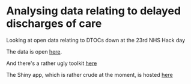 # Analysing data relating to delayed discharges of care

Looking at open data relating to DTOCs down at the 23rd NHS Hack day

The data is open [here](https://www.england.nhs.uk/statistics/statistical-work-areas/delayed-transfers-of-care/delayed-transfers-of-care-data-2019-20/). 

And there's a rather ugly toolkit [here](https://improvement.nhs.uk/resources/delayed-transfer-care-dtoc-improvement-tool/) 

The Shiny app, which is rather crude at the moment, is hosted [here](https://chrisbeeley.net/shinyapps/dtoc/)
